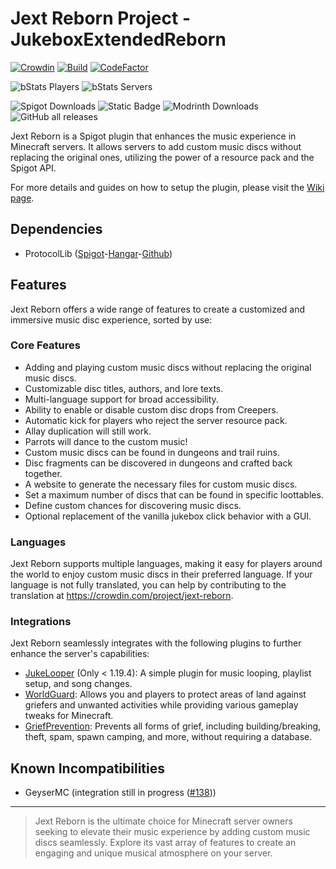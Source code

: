 # Jext Reborn Project - JukeboxExtendedReborn

[![Crowdin](https://badges.crowdin.net/jext-reborn/localized.svg)](https://crowdin.com/project/jext-reborn)
[![Build](https://github.com/spartacus04/jext-reborn/actions/workflows/gradle.yml/badge.svg?branch=master&event=push)](https://github.com/spartacus04/jext-reborn/actions/workflows/gradle.yml)
[![CodeFactor](https://www.codefactor.io/repository/github/spartacus04/jext-reborn/badge)](https://www.codefactor.io/repository/github/spartacus04/jext-reborn)

![bStats Players](https://img.shields.io/bstats/players/16571)
![bStats Servers](https://img.shields.io/bstats/servers/16571)

![Spigot Downloads](https://img.shields.io/spiget/downloads/103219?label=Spigot%20Downloads)
![Static Badge](https://img.shields.io/badge/Hangar%20Downloads-Not%20available-red?link=https%3A%2F%2Fhangar.papermc.io%2Fspartacus04%2FJukeboxExtendedReborn)
![Modrinth Downloads](https://img.shields.io/modrinth/dt/LRzd464N?label=Modrinth%20downloads&color=00cc00)
![GitHub all releases](https://img.shields.io/github/downloads/spartacus04/jext-reborn/total?label=Github%20downloads)

Jext Reborn is a Spigot plugin that enhances the music experience in Minecraft servers. It allows servers to add custom music discs without replacing the original ones, utilizing the power of a resource pack and the Spigot API.

For more details and guides on how to setup the plugin, please visit the [Wiki page](https://github.com/spartacus04/jext-reborn/wiki).

## Dependencies

- ProtocolLib ([Spigot](https://www.spigotmc.org/resources/protocollib.1997/)-[Hangar](https://hangar.papermc.io/dmulloy2/ProtocolLib)-[Github](https://github.com/dmulloy2/ProtocolLib))

## Features

Jext Reborn offers a wide range of features to create a customized and immersive music disc experience, sorted by use:

### Core Features

- Adding and playing custom music discs without replacing the original music discs.
- Customizable disc titles, authors, and lore texts.
- Multi-language support for broad accessibility.
- Ability to enable or disable custom disc drops from Creepers.
- Automatic kick for players who reject the server resource pack.
- Allay duplication will still work.
- Parrots will dance to the custom music!
- Custom music discs can be found in dungeons and trail ruins.
- Disc fragments can be discovered in dungeons and crafted back together.
- A website to generate the necessary files for custom music discs.
- Set a maximum number of discs that can be found in specific loottables.
- Define custom chances for discovering music discs.
- Optional replacement of the vanilla jukebox click behavior with a GUI.

### Languages

Jext Reborn supports multiple languages, making it easy for players around the world to enjoy custom music discs in their preferred language. If your language is not fully translated, you can help by contributing to the translation at https://crowdin.com/project/jext-reborn. 

### Integrations

Jext Reborn seamlessly integrates with the following plugins to further enhance the server's capabilities:

- [JukeLooper](https://www.spigotmc.org/resources/jukelooper.72895/) (Only < 1.19.4): A simple plugin for music looping, playlist setup, and song changes.
- [WorldGuard](https://dev.bukkit.org/projects/worldguard): Allows you and players to protect areas of land against griefers and unwanted activities while providing various gameplay tweaks for Minecraft.
- [GriefPrevention](https://www.spigotmc.org/resources/griefprevention.1884/): Prevents all forms of grief, including building/breaking, theft, spam, spawn camping, and more, without requiring a database.

## Known Incompatibilities

- GeyserMC (integration still in progress ([#138](https://github.com/spartacus04/jext-reborn/pull/138)))

---

>Jext Reborn is the ultimate choice for Minecraft server owners seeking to elevate their music experience by adding custom music discs seamlessly. Explore its vast array of features to create an engaging and unique musical atmosphere on your server.
